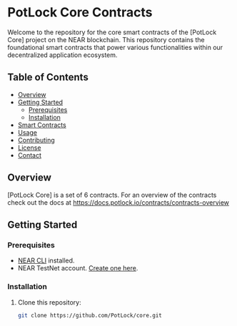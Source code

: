 # PotLock Core Contracts
Welcome to the repository for the core smart contracts of the [PotLock Core] project on the NEAR blockchain. This repository contains the foundational smart contracts that power various functionalities within our decentralized application ecosystem.

## Table of Contents

- [Overview](#overview)
- [Getting Started](#getting-started)
  - [Prerequisites](#prerequisites)
  - [Installation](#installation)
- [Smart Contracts](#smart-contracts)
- [Usage](#usage)
- [Contributing](#contributing)
- [License](#license)
- [Contact](#contact)

## Overview

[PotLock Core] is a set of 6 contracts. For an overview of the contracts check out the docs at https://docs.potlock.io/contracts/contracts-overview
## Getting Started

### Prerequisites

- [NEAR CLI](https://docs.near.org/docs/tools/near-cli) installed.
- NEAR TestNet account. [Create one here](https://wallet.testnet.near.org/).

### Installation

1. Clone this repository:

   ```sh
   git clone https://github.com/PotLock/core.git

